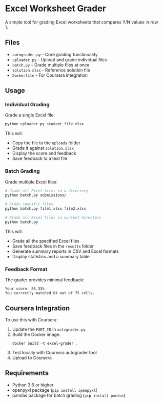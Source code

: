 # Excel Worksheet Grader

A simple tool for grading Excel worksheets that compares Y/N values in row 1.

## Files

- `autograder.py` - Core grading functionality
- `uploader.py` - Upload and grade individual files
- `batch.py` - Grade multiple files at once
- `solution.xlsx` - Reference solution file
- `Dockerfile` - For Coursera integration

## Usage

### Individual Grading

Grade a single Excel file:

```bash
python uploader.py student_file.xlsx
```

This will:
- Copy the file to the `uploads` folder
- Grade it against `solution.xlsx`
- Display the score and feedback
- Save feedback to a text file

### Batch Grading

Grade multiple Excel files:

```bash
# Grade all Excel files in a directory
python batch.py submissions/

# Grade specific files
python batch.py file1.xlsx file2.xlsx

# Grade all Excel files in current directory
python batch.py
```

This will:
- Grade all the specified Excel files
- Save feedback files in the `results` folder
- Generate summary reports in CSV and Excel formats
- Display statistics and a summary table

### Feedback Format

The grader provides minimal feedback:

```
Your score: 85.33%
You correctly matched 64 out of 75 cells.
```

## Coursera Integration

To use this with Coursera:

1. Update the `PART_ID` in `autograder.py`
2. Build the Docker image:
   ```
   docker build -t excel-grader .
   ```
3. Test locally with Coursera autograder tool
4. Upload to Coursera

## Requirements

- Python 3.6 or higher
- openpyxl package (`pip install openpyxl`)
- pandas package for batch grading (`pip install pandas`)

